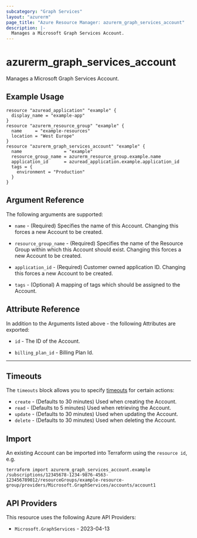 ```yaml
---
subcategory: "Graph Services"
layout: "azurerm"
page_title: "Azure Resource Manager: azurerm_graph_services_account"
description: |-
  Manages a Microsoft Graph Services Account.
---
```


# azurerm_graph_services_account

Manages a Microsoft Graph Services Account.

## Example Usage

```hcl
resource "azuread_application" "example" {
  display_name = "example-app"
}
resource "azurerm_resource_group" "example" {
  name     = "example-resources"
  location = "West Europe"
}
resource "azurerm_graph_services_account" "example" {
  name                = "example"
  resource_group_name = azurerm_resource_group.example.name
  application_id      = azuread_application.example.application_id
  tags = {
    environment = "Production"
  }
}
```

## Argument Reference

The following arguments are supported:

* `name` - (Required) Specifies the name of this Account. Changing this forces a new Account to be created.

* `resource_group_name` - (Required) Specifies the name of the Resource Group within which this Account should exist. Changing this forces a new Account to be created.

* `application_id` - (Required) Customer owned application ID. Changing this forces a new Account to be created.

* `tags` - (Optional) A mapping of tags which should be assigned to the Account.

## Attribute Reference

In addition to the Arguments listed above - the following Attributes are exported:

* `id` - The ID of the Account.

* `billing_plan_id` - Billing Plan Id.

---

## Timeouts

The `timeouts` block allows you to specify [timeouts](https://developer.hashicorp.com/terraform/language/resources/configure#define-operation-timeouts) for certain actions:

* `create` - (Defaults to 30 minutes) Used when creating the Account.
* `read` - (Defaults to 5 minutes) Used when retrieving the Account.
* `update` - (Defaults to 30 minutes) Used when updating the Account.
* `delete` - (Defaults to 30 minutes) Used when deleting the Account.

## Import

An existing Account can be imported into Terraform using the `resource id`, e.g.

```shell
terraform import azurerm_graph_services_account.example /subscriptions/12345678-1234-9876-4563-123456789012/resourceGroups/example-resource-group/providers/Microsoft.GraphServices/accounts/account1
```

## API Providers
<!-- This section is generated, changes will be overwritten -->
This resource uses the following Azure API Providers:

* `Microsoft.GraphServices` - 2023-04-13
